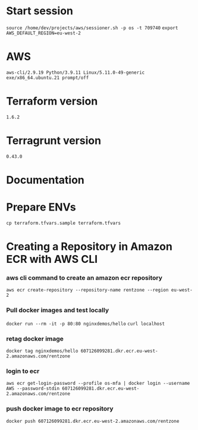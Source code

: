 # Start session
`source /home/dev/projects/aws/sessioner.sh -p os -t 709740`
`export AWS_DEFAULT_REGION=eu-west-2`

# AWS
`aws-cli/2.9.19 Python/3.9.11 Linux/5.11.0-49-generic exe/x86_64.ubuntu.21 prompt/off`
# Terraform version
`1.6.2`
# Terragrunt version
`0.43.0`

# Documentation
# 

# Prepare ENVs
`cp terraform.tfvars.sample terraform.tfvars`


# Creating a Repository in Amazon ECR with AWS CLI
### aws cli command to create an amazon ecr repository
`aws ecr create-repository --repository-name rentzone --region eu-west-2`

### Pull docker images and test locally
`docker run --rm -it -p 80:80 nginxdemos/hello`
`curl localhost` 
  
### retag docker image 
`docker tag nginxdemos/hello 607126099281.dkr.ecr.eu-west-2.amazonaws.com/rentzone`

### login to ecr
`aws ecr get-login-password --profile os-mfa | docker login --username AWS --password-stdin 607126099281.dkr.ecr.eu-west-2.amazonaws.com/rentzone`

### push docker image to ecr repository 
`docker push 607126099281.dkr.ecr.eu-west-2.amazonaws.com/rentzone`

